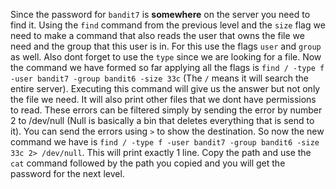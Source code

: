 Since the password for `bandit7` is **somewhere** on the server you need to find it. Using the `find` command from the previous level and the `size` flag we need to make a command that also reads the user that owns the file we need and the group that this user is in. For this use the flags `user` and `group` as well. Also dont forget to use the `type` since we are looking for a file. Now the command we have formed so far applying all the flags is `find / -type f -user bandit7 -group bandit6 -size 33c` (The `/` means it will search the entire server). Executing this command will give us the answer but not only the file we need. It will also print other files that we dont have permissions to read. These errors can be filtered simply by sending the error by number 2 to /dev/null (Null is basically a bin that deletes everything that is send to it). You can send the errors using `>` to show the destination. So now the new command we have is `find / -type f -user bandit7 -group bandit6 -size 33c 2> /dev/null`. This will print exactly 1 line. Copy the path and use the `cat` command followed by the path you copied and you will get the password for the next level.